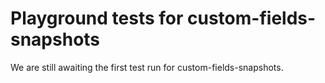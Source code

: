 # Playground tests for custom-fields-snapshots
We are still awaiting the first test run for custom-fields-snapshots.
